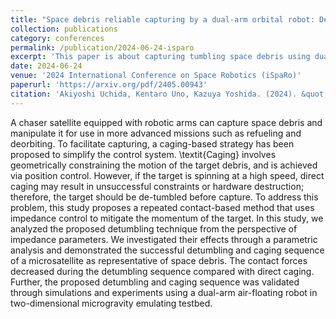```yaml
---
title: "Space debris reliable capturing by a dual-arm orbital robot: Detumbling and caging"
collection: publications
category: conferences
permalink: /publication/2024-06-24-isparo
excerpt: 'This paper is about capturing tumbling space debris using dual arm orbital robot'
date: 2024-06-24
venue: '2024 International Conference on Space Robotics (iSpaRo)'
paperurl: 'https://arxiv.org/pdf/2405.00943'
citation: 'Akiyoshi Uchida, Kentaro Uno, Kazuya Yoshida. (2024). &quot;Space debris reliable capturing by a dual-arm orbital robot: Detumbling and caging.&quot; <i>2024 International Conference on Space Robotics (iSpaRo)</i>. 1(3).'
---
```


A chaser satellite equipped with robotic arms can capture space debris and manipulate it for use in more advanced missions such as refueling and deorbiting. To facilitate capturing, a caging-based strategy has been proposed to simplify the control system. \textit{Caging} involves geometrically constraining the motion of the target debris, and is achieved via position control. However, if the target is spinning at a high speed, direct caging may result in unsuccessful constraints or hardware destruction; therefore, the target should be de-tumbled before capture. To address this problem, this study proposes a repeated contact-based method that uses impedance control to mitigate the momentum of the target. In this study, we analyzed the proposed detumbling technique from the perspective of impedance parameters. We investigated their effects through a parametric analysis and demonstrated the successful detumbling and caging sequence of a microsatellite as representative of space debris. The contact forces decreased during the detumbling sequence compared with direct caging. Further, the proposed detumbling and caging sequence was validated through simulations and experiments using a dual-arm air-floating robot in two-dimensional microgravity emulating testbed.
